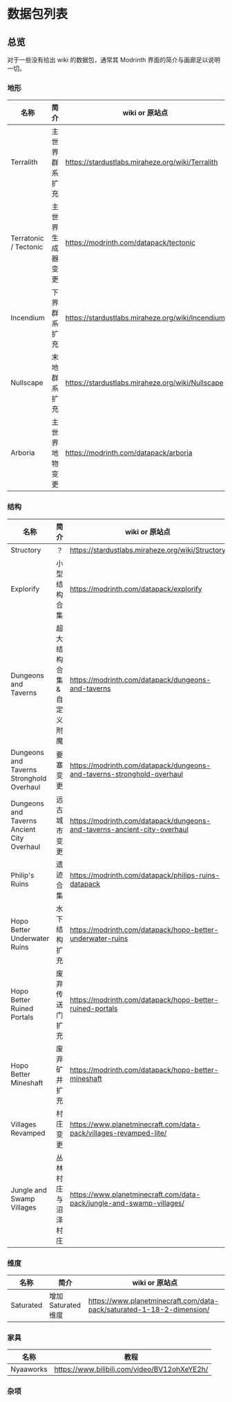 # 数据包列表

## 总览

对于一些没有给出 wiki 的数据包，通常其 Modrinth 界面的简介与画廊足以说明一切。

### 地形

| 名称                  | 简介             | wiki or 原站点                                   |
| --------------------- | ---------------- | ------------------------------------------------ |
| Terralith             | 主世界群系扩充   | https://stardustlabs.miraheze.org/wiki/Terralith |
| Terratonic / Tectonic | 主世界生成器变更 | https://modrinth.com/datapack/tectonic           |
| Incendium             | 下界群系扩充     | https://stardustlabs.miraheze.org/wiki/Incendium |
| Nullscape             | 末地群系扩充     | https://stardustlabs.miraheze.org/wiki/Nullscape |
| Arboria               | 主世界地物变更   | https://modrinth.com/datapack/arboria            |

### 结构

| 名称                                       | 简介                      | wiki or 原站点                                               |
| ------------------------------------------ | ------------------------- | ------------------------------------------------------------ |
| Structory                                  | ？                        | https://stardustlabs.miraheze.org/wiki/Structory             |
| Explorify                                  | 小型结构合集              | https://modrinth.com/datapack/explorify                      |
| Dungeons and Taverns                       | 超大结构合集 & 自定义附魔 | https://modrinth.com/datapack/dungeons-and-taverns           |
| Dungeons and Taverns Stronghold Overhaul   | 要塞变更                  | https://modrinth.com/datapack/dungeons-and-taverns-stronghold-overhaul |
| Dungeons and Taverns Ancient City Overhaul | 远古城市变更              | https://modrinth.com/datapack/dungeons-and-taverns-ancient-city-overhaul |
| Philip's Ruins                             | 遗迹合集                  | https://modrinth.com/datapack/philips-ruins-datapack         |
| Hopo Better Underwater Ruins               | 水下结构扩充              | https://modrinth.com/datapack/hopo-better-underwater-ruins   |
| Hopo Better Ruined Portals                 | 废弃传送门扩充            | https://modrinth.com/datapack/hopo-better-ruined-portals     |
| Hopo Better Mineshaft                      | 废弃矿井扩充              | https://modrinth.com/datapack/hopo-better-mineshaft          |
| Villages Revamped                          | 村庄变更                  | https://www.planetminecraft.com/data-pack/villages-revamped-lite/ |
| Jungle and Swamp Villages                  | 丛林村庄与沼泽村庄        | https://www.planetminecraft.com/data-pack/jungle-and-swamp-villages/ |

### 维度

| 名称      | 简介                | wiki or 原站点                                               |
| --------- | ------------------- | ------------------------------------------------------------ |
| Saturated | 增加 Saturated 维度 | https://www.planetminecraft.com/data-pack/saturated-1-18-2-dimension/ |

### 家具

| 名称      | 教程                                         |
| --------- | -------------------------------------------- |
| Nyaaworks | https://www.bilibili.com/video/BV12ohXeYE2h/ |

### 杂项
